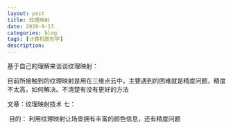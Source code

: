 ```yaml
---
layout: post
title: 纹理映射
date: 2020-9-13
categories: blog
tags: [计算机图形学]
description: 
---
```


基于自己的理解来谈谈纹理映射：

​	目前所接触到的纹理映射是用在三维点云中，主要遇到的困难就是精度问题，精度不太高，如何解决。不清楚有没有更好的方法



文章：纹理映射技术 七：

​	目的：	利用纹理映射让场景拥有丰富的颜色信息，还有精度问题